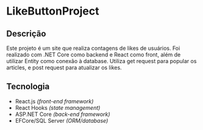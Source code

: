 # LikeButtonProject

## Descrição

Este projeto é um site que realiza contagens de likes de usuários. Foi realizado com .NET Core como backend e React como front, além de utilizar Entity como conexão à database. Utiliza get request para popular os articles, e post request para atualizar os likes.

## Tecnologia
- React.js *(front-end framework)*
- React Hooks *(state management)*
- ASP.NET Core *(back-end framework)*
- EFCore/SQL Server *(ORM/database)*
